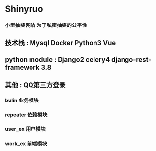 # Shinyruo
### 小型抽奖网站 为了私密抽奖的公平性
## 技术栈 : Mysql Docker Python3 Vue
## python module : Django2 celery4 django-rest-framework 3.8
## 其他 : QQ第三方登录

### bulin 业务模块
### repeater 依赖模块
### user_ex 用户模块
### work_ex 前端模块
